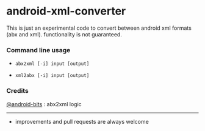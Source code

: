# android-xml-converter
This is just an experimental code to convert between android xml formats (abx and xml). functionality is not guaranteed.

### Command line usage

- `abx2xml [-i] input [output]`

- `xml2abx [-i] input [output]`


### Credits
[@android-bits](https://github.com/cclgroupltd/android-bits/tree/main/ccl_abx) : abx2xml logic

---

- improvements and pull requests are always welcome



